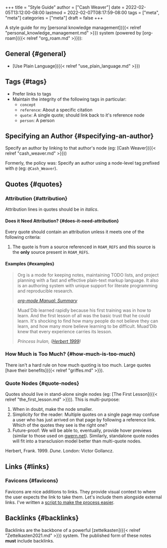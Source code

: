 +++
title = "Style Guide"
author = ["Cash Weaver"]
date = 2022-02-05T13:12:00-08:00
lastmod = 2022-02-07T08:17:59-08:00
tags = ["meta", "meta"]
categories = ["meta"]
draft = false
+++

A style guide for my [personal knowledge management]({{< relref "personal_knowledge_management.md" >}}) system (powered by [org-roam]({{< relref "org_roam.md" >}})):


## General {#general}

-   [Use Plain Language]({{< relref "use_plain_language.md" >}})


## Tags {#tags}

-   Prefer links to tags
-   Maintain the integrity of the following tags in particular:
    -   `concept`
    -   `reference`: About a specific citation
    -   `quote`: A single quote; should link back to it's reference node
    -   `person`: A person


## Specifying an Author {#specifying-an-author}

Specify an author by linking to that author's node (eg: [Cash Weaver]({{< relref "cash_weaver.md" >}}))

Formerly, the policy was: Specify an author using a node-level tag prefixed with `@` (eg: `@Cash_Weaver`).


## Quotes {#quotes}


### Attribution {#attribution}

Attribution lines in quotes should be in _italics_.


#### Does it Need Attribution? {#does-it-need-attribution}

Every quote should contain an attribution unless it meets one of the following criteria:

1.  The quote is from a source referenced in `ROAM_REFS` and this source is the **only** source present in `ROAM_REFS`.


#### Examples {#examples}

> Org is a mode for keeping notes, maintaining TODO lists, and project planning with a fast and effective plain-text markup language. It also is an authoring system with unique support for literate programming and reproducible research.
>
> _[org-mode Manual: Summary](https://orgmode.org/manual/Summary.html)_

<!--quoteend-->

> Muad'Dib learned rapidly because his first training was in how to learn. And the first lesson of all was the basic trust that he could learn. It's shocking to find how many people do not believe they can learn, and how many more believe learning to be difficult. Muad'Dib knew that every experience carries its lesson.
>
> _Princess Irulan, (<a href="#citeproc_bib_item_1">Herbert 1999</a>)_


### How Much is Too Much? {#how-much-is-too-much}

There isn't a hard rule on how much quoting is too much. Large quotes [have their benefits]({{< relref "griffes.md" >}}).


### Quote Nodes {#quote-nodes}

Quotes should live in stand-alone single nodes (eg: [The First Lesson]({{< relref "the_first_lesson.md" >}})). This is multi-purpose:

1.  When in doubt, make the node smaller.
2.  Simplicity for the reader: Multiple quotes on a single page may confuse a user who has just arrived on that page by following a reference link. Which of the quotes they see is the right one?
3.  Future-proof: We will be able to, eventually, provide hover previews (similar to those used on [gwern.net](https://www.gwern.net/)). Similarly, standalone quote nodes will fit into a transclusion model better than multi-quote nodes.

<style>.csl-entry{text-indent: -1.5em; margin-left: 1.5em;}</style><div class="csl-bib-body">
  <div class="csl-entry"><a id="citeproc_bib_item_1"></a>Herbert, Frank. 1999. <i>Dune</i>. London: Victor Gollancz.</div>
</div>


## Links {#links}


### Favicons {#favicons}

Favicons are nice additions to links. They provide visual context to where the user expects the link to take them. Let's include them alongside external links. I've written a [script to make the process easier](https://github.com/cashweaver/basic-favicon-links).


## Backlinks {#backlinks}

Backlinks are the backbone of a powerful [zettelkasten]({{< relref "Zettelkasten2021.md" >}}) system. The published form of these notes **must** include backlinks.
